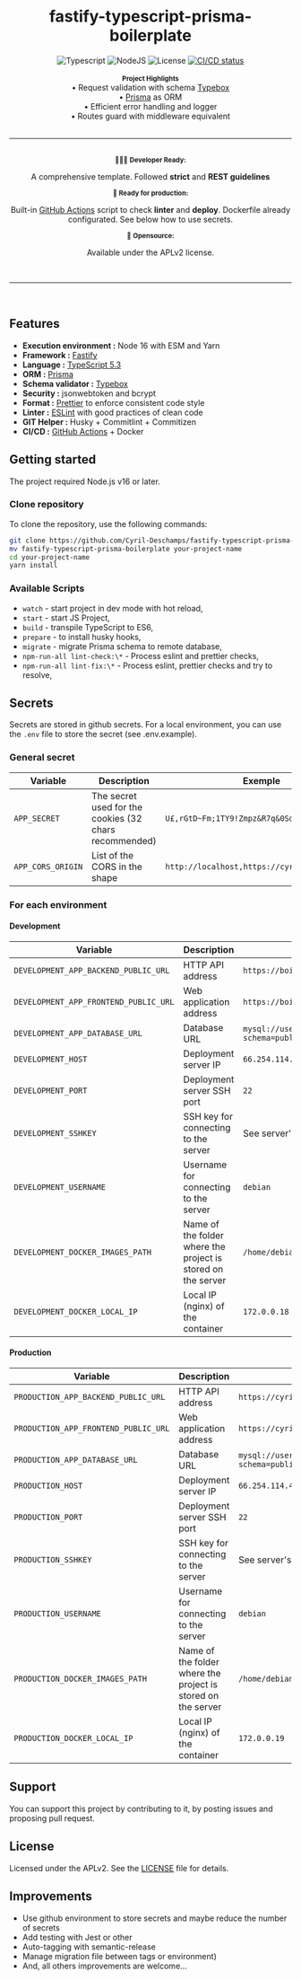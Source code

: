 <div align="center">
    <h1>fastify-typescript-prisma-boilerplate</h1>
    <img alt="Typescript" src="https://img.shields.io/badge/TypeScript-5.3-blue" />
    <img alt="NodeJS" src="https://img.shields.io/badge/NodeJS%3E%3D-16-darkgreen" />
    <img alt="License" src="https://img.shields.io/badge/License-APLv2-magenta" />
    <a href="https://github.com/CyrilDesch/fastify-typescript-prisma-boilerplate/actions/workflows/deploy.yml">
        <img alt="CI/CD status" src="https://github.com/CyrilDesch/fastify-typescript-prisma-boilerplate/actions/workflows/deploy.yml/badge.svg" />
    </a>
</div>

<br />

<div align="center">
    <strong><sup>Project Highlights</sup></strong>
    <br />
    <span>• Request validation with schema <a href="https://github.com/sinclairzx81/typebox">Typebox</a></span>
    <br />
    <span>• <a href="https://www.prisma.io">Prisma</a> as ORM</span>
    <br />
    <span>• Efficient error handling and logger</span>
    <br />
    <span>• Routes guard with middleware equivalent</span>
</div>

<br />
<hr />
<br />

<div align="center">
    <sub>👩🏻‍💻 <strong>Developer Ready:</strong> </sub>
    <p>A comprehensive template. Followed <strong>strict</strong> and <strong>REST guidelines</strong></p>
    <sub>💼 <strong>Ready for production:</strong></sub>
    <p>Built-in <a href="https://github.com/features/actions">GitHub Actions</a> script to check <strong>linter</strong> and <strong>deploy</strong>. Dockerfile already configurated. See below how to use secrets.</p>
    <sub>🎁 <strong>Opensource:</strong></sub>
    <p>Available under the APLv2 license.</p>
</div>

<br />
<hr />
<br />

## Features

- **Execution environment :** Node 16 with ESM and Yarn
- **Framework :** [Fastify](https://fastify.dev/docs/latest/)
- **Language :** [TypeScript 5.3](https://www.typescriptlang.org/)
- **ORM :** [Prisma](https://www.prisma.io)
- **Schema validator :** [Typebox](https://github.com/sinclairzx81/typebox)
- **Security :** jsonwebtoken and bcrypt
- **Format :** [Prettier](https://prettier.io/) to enforce consistent code style
- **Linter :** [ESLint](https://eslint.org/) with good practices of clean code
- **GIT Helper :** Husky + Commitlint + Commitizen
- **CI/CD :** [GitHub Actions](https://github.com/features/actions) + Docker

## Getting started

The project required Node.js v16 or later.

### Clone repository

To clone the repository, use the following commands:

```sh
git clone https://github.com/Cyril-Deschamps/fastify-typescript-prisma-boilerplate.git
mv fastify-typescript-prisma-boilerplate your-project-name
cd your-project-name
yarn install
```

### Available Scripts

- `watch` - start project in dev mode with hot reload,
- `start` - start JS Project,
- `build` - transpile TypeScript to ES6,
- `prepare` - to install husky hooks,
- `migrate` - migrate Prisma schema to remote database,
- `npm-run-all lint-check:\*` - Process eslint and prettier checks,
- `npm-run-all lint-fix:\*` - Process eslint, prettier checks and try to resolve,

## Secrets

Secrets are stored in github secrets. For a local environment, you can use the `.env` file to store the secret (see .env.example).

### General secret

| Variable          | Description                                            | Exemple                                      |
| ----------------- | ------------------------------------------------------ | -------------------------------------------- |
| `APP_SECRET`      | The secret used for the cookies (32 chars recommended) | `U£,rGtD~Fm;1TY9!Zmpz&R7q&0Sdz@2H`           |
| `APP_CORS_ORIGIN` | List of the CORS in the shape                          | `http://localhost,https://cyrildeschamps.fr` |

### For each environment

#### Development

| Variable                              | Description                                                  | Example                                                  |
| ------------------------------------- | ------------------------------------------------------------ | -------------------------------------------------------- |
| `DEVELOPMENT_APP_BACKEND_PUBLIC_URL`  | HTTP API address                                             | `https://boilerplate.cyrildeschamps.fr`                  |
| `DEVELOPMENT_APP_FRONTEND_PUBLIC_URL` | Web application address                                      | `https://boilerplate.cyrildeschamps.fr`                  |
| `DEVELOPMENT_APP_DATABASE_URL`        | Database URL                                                 | `mysql://user:password@hostname:ip/dbname?schema=public` |
| `DEVELOPMENT_HOST`                    | Deployment server IP                                         | `66.254.114.41`                                          |
| `DEVELOPMENT_PORT`                    | Deployment server SSH port                                   | `22`                                                     |
| `DEVELOPMENT_SSHKEY`                  | SSH key for connecting to the server                         | See server's `.ssh/id_...` file                          |
| `DEVELOPMENT_USERNAME`                | Username for connecting to the server                        | `debian`                                                 |
| `DEVELOPMENT_DOCKER_IMAGES_PATH`      | Name of the folder where the project is stored on the server | `/home/debian/docker-container-images`                   |
| `DEVELOPMENT_DOCKER_LOCAL_IP`         | Local IP (nginx) of the container                            | `172.0.0.18`                                             |

#### Production

| Variable                             | Description                                                  | Example                                                  |
| ------------------------------------ | ------------------------------------------------------------ | -------------------------------------------------------- |
| `PRODUCTION_APP_BACKEND_PUBLIC_URL`  | HTTP API address                                             | `https://cyrildeschamps.fr`                              |
| `PRODUCTION_APP_FRONTEND_PUBLIC_URL` | Web application address                                      | `https://cyrildeschamps.fr`                              |
| `PRODUCTION_APP_DATABASE_URL`        | Database URL                                                 | `mysql://user:password@hostname:ip/dbname?schema=public` |
| `PRODUCTION_HOST`                    | Deployment server IP                                         | `66.254.114.41`                                          |
| `PRODUCTION_PORT`                    | Deployment server SSH port                                   | `22`                                                     |
| `PRODUCTION_SSHKEY`                  | SSH key for connecting to the server                         | See server's `.ssh/id_...` file                          |
| `PRODUCTION_USERNAME`                | Username for connecting to the server                        | `debian`                                                 |
| `PRODUCTION_DOCKER_IMAGES_PATH`      | Name of the folder where the project is stored on the server | `/home/debian/docker-container-images`                   |
| `PRODUCTION_DOCKER_LOCAL_IP`         | Local IP (nginx) of the container                            | `172.0.0.19`                                             |

## Support

You can support this project by contributing to it, by posting issues and proposing pull request.

## License

Licensed under the APLv2. See the [LICENSE](https://github.com/jsynowiec/node-typescript-boilerplate/blob/main/LICENSE) file for details.

## Improvements

- Use github environment to store secrets and maybe reduce the number of secrets
- Add testing with Jest or other
- Auto-tagging with semantic-release
- Manage migration file between tags or environment)
- And, all others improvements are welcome...
